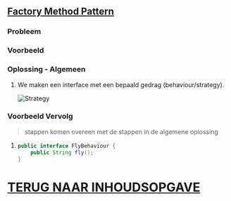 ## [Factory Method Pattern](https://www.youtube.com/watch?v=EcFVTgRHJLM&list=PLrhzvIcii6GNjpARdnO4ueTUAVR9eMBpc&index=4)

### Probleem



### Voorbeeld



### Oplossing - Algemeen

1. We maken een interface met een bepaald gedrag (behaviour/strategy).

   ![Strategy](Strategy.png)

### Voorbeeld Vervolg

> stappen komen overeen met de stappen in de algemene oplossing

1. ```java
   public interface FlyBehaviour {
       public String fly();
   }
   ```

# [TERUG NAAR INHOUDSOPGAVE](../README.md)

